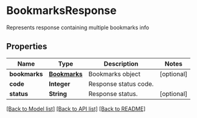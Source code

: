 ﻿
# BookmarksResponse
Represents response containing multiple bookmarks info

## Properties
Name | Type | Description | Notes
------------ | ------------- | ------------- | -------------
**bookmarks** | [**Bookmarks**](Bookmarks.md) | Bookmarks object | [optional]
**code** | **Integer** | Response status code. | 
**status** | **String** | Response status. | [optional]


[[Back to Model list]](../../README.md#documentation-for-models) [[Back to API list]](../../README.md#documentation-for-api-endpoints) [[Back to README]](../../README.md)


